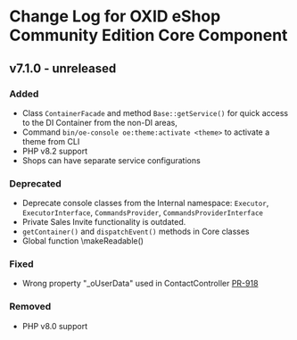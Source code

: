 # Change Log for OXID eShop Community Edition Core Component

## v7.1.0 - unreleased

### Added
- Class `ContainerFacade` and method `Base::getService()` for quick access to the DI Container from the non-DI areas,
- Command `bin/oe-console oe:theme:activate <theme>` to activate a theme from CLI
- PHP v8.2 support
- Shops can have separate service configurations

### Deprecated
- Deprecate console classes from the Internal namespace: `Executor`, `ExecutorInterface`, `CommandsProvider`, `CommandsProviderInterface`
- Private Sales Invite functionality is outdated.
- `getContainer()` and `dispatchEvent()` methods in Core classes
- Global function \makeReadable()

### Fixed
- Wrong property "_oUserData" used in ContactController [PR-918](https://github.com/OXID-eSales/oxideshop_ce/pull/918)

### Removed
- PHP v8.0 support
